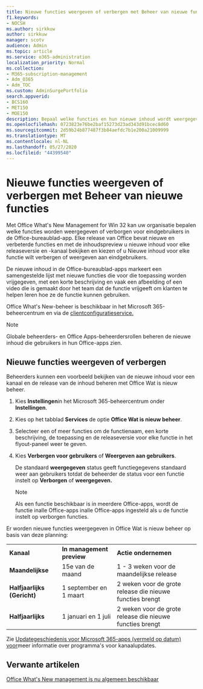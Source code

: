 ```yaml
---
title: Nieuwe functies weergeven of verbergen met Beheer van nieuwe functies
f1.keywords:
- NOCSH
ms.author: sirkkuw
author: sirkkuw
manager: scotv
audience: Admin
ms.topic: article
ms.service: o365-administration
localization_priority: Normal
ms.collection:
- M365-subscription-management
- Adm_O365
- Adm_TOC
ms.custom: AdminSurgePortfolio
search.appverid:
- BCS160
- MET150
- MOE150
description: Bepaal welke functies en hun nieuwe inhoud wordt weergegeven aan of verborgen voor eindgebruikers in office wat is nieuw beheer voor Office-bureaublad-apps.
ms.openlocfilehash: 0723823e76be2baf15273d23ad343d91bcec8d60
ms.sourcegitcommit: 2d59b24b877487f3b84aefdc7b1e200a21009999
ms.translationtype: MT
ms.contentlocale: nl-NL
ms.lasthandoff: 05/27/2020
ms.locfileid: "44399540"
---
```

# <a name="show-or-hide-new-features-using-whats-new-management"></a>Nieuwe functies weergeven of verbergen met Beheer van nieuwe functies

Met Office What's New Management for Win 32 kan uw organisatie bepalen welke functies worden weergegeven of verborgen voor eindgebruikers in de Office-bureaublad-app. Elke release van Office bevat nieuwe en verbeterde functies en met de inhoudspreview u nieuwe inhoud voor elke releaseversie en -kanaal bekijken en kiezen of u Nieuwe inhoud voor elke functie wilt verbergen of weergeven aan eindgebruikers. 

De nieuwe inhoud in de Office-bureaublad-apps markeert een samengestelde lijst met nieuwe functies die voor die toepassing worden vrijgegeven, met een korte beschrijving en vaak een afbeelding of een video die is gemaakt door het team dat de functie vrijgeeft om klanten te helpen leren hoe ze de functie kunnen gebruiken. 

Office What's New-beheer is beschikbaar in het Microsoft 365-beheercentrum en via de [clientconfiguratieservice.](https://config.office.com)

> [!NOTE]
> Globale beheerders- en Office Apps-beheerdersrollen beheren de nieuwe inhoud die gebruikers in hun Office-apps zien.

##  <a name="show-or-hide-new-features"></a>Nieuwe functies weergeven of verbergen 

Beheerders kunnen een voorbeeld bekijken van de nieuwe inhoud voor een kanaal en de release van de inhoud beheren met Office Wat is nieuw beheer.

1. Kies **Instellingen**in het Microsoft 365-beheercentrum onder **Instellingen**.

2. Kies op het tabblad **Services** de optie **Office Wat is nieuw beheer**.

3. Selecteer een of meer functies om de functienaam, een korte beschrijving, de toepassing en de releaseversie voor elke functie in het flyout-paneel weer te geven.

4. Kies **Verbergen voor gebruikers** of **Weergeven aan gebruikers**.  

    De standaard **weergegeven** status geeft functiegegevens standaard weer aan gebruikers totdat de beheerder de status voor een functie instelt op **Verborgen** of **weergegeven.**  

    > [!NOTE]
    > Als een functie beschikbaar is in meerdere Office-apps, wordt de functie inalle Office-apps inalle Office-apps ingesteld als u de functie instelt op verborgen functies.

Er worden nieuwe functies weergegeven in Office Wat is nieuw beheer op basis van deze planning:

||||
|:-----|:-----|:-----|
|**Kanaal** <br/> |**In management preview** <br/> |**Actie ondernemen** <br/> |
|**Maandelijkse** <br/> |15e van de maand  <br/> |1 - 3 weken voor de maandelijkse release <br/> |
|**Halfjaarlijks (Gericht)** <br/> |1 september en 1 maart <br/> | 2 weken voor de grote release die nieuwe functies brengt
|**Halfjaarlijks** <br/> |1 januari en 1 juli <br/> | 2 weken voor de grote release die nieuwe functies brengt<br/> |

Zie [Updategeschiedenis voor Microsoft 365-apps (vermeld op datum) voor](https://docs.microsoft.com/officeupdates/update-history-office365-proplus-by-date)meer informatie over programma's voor kanaalupdates.

## <a name="related-articles"></a>Verwante artikelen

[Office What's New management is nu algemeen beschikbaar](https://techcommunity.microsoft.com/t5/microsoft-365-blog/office-what-s-new-management-is-now-generally-available/ba-p/1179954)